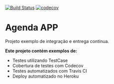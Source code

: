 [![Build Status](https://app.travis-ci.com/nathanbahia2/Django_TDD_CI_CD.svg?branch=master)](https://app.travis-ci.com/nathanbahia2/Django_TDD_CI_CD) [![codecov](https://codecov.io/gh/nathanbahia2/Django_TDD_CI_CD/branch/master/graph/badge.svg?token=R0MWAECBZA)](https://codecov.io/gh/nathanbahia2/Django_TDD_CI_CD)

# Agenda APP

Projeto exemplo de integração e entrega contínua.

**Este projeto contém exemplos de:**
- Testes utilizando TestCase
- Cobertura de testes com Codecov
- Testes automatizados com Travis CI
- Deploy automatizado no Heroku